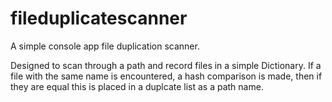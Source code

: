 # fileduplicatescanner
A simple console app file duplication scanner.

Designed to scan through a path and record files in a simple Dictionary. 
If a file with the same name is encountered, a hash comparison is made, then if they are equal this is placed in a duplcate list as a path name. 
